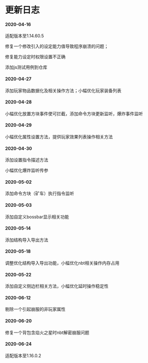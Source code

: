 # 更新日志

#### 2020-04-16

适配版本至1.14.60.5

修复一个修改引入的设定能力值导致程序崩溃的问题；

修复能力设定时权限设置不正确

添加js测试用例到仓库

#### 2020-04-27

添加玩家物品数据化及相关操作方法；小幅优化玩家装备列表

#### 2020-04-28

小幅优化放置方块事件使可拦截，添加命令方块更新监听，爆炸事件监听

#### 2020-04-29

小幅优化属性设置方法，提供玩家效果列表操作相关方法

#### 2020-04-30

添加设置指令描述方法

小幅优化爆炸监听传参

#### 2020-05-02

添加命令方块（矿车）执行指令监听

#### 2020-05-03

添加自定义bossbar显示相关功能

#### 2020-05-14

添加结构导入导出方法

#### 2020-05-18

调整优化结构导入导出功能，小幅优化nbt相关操作内存占用

#### 2020-05-22

添加自定义侧边栏相关方法，小幅优化延时操作稳定性

#### 2020-06-12

剔除一个引起崩服的非玩家属性

#### 2020-06-20

修复一个背包含焰火之星时nbt解密崩服问题

#### 2020-06-24

适配版本至1.16.0.2
